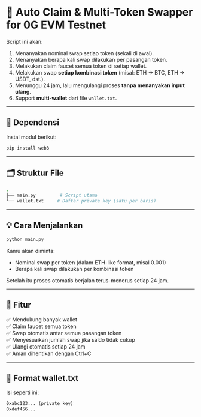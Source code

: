 # 🔁 Auto Claim & Multi-Token Swapper for 0G EVM Testnet

Script ini akan:
1. Menanyakan nominal swap setiap token (sekali di awal).
2. Menanyakan berapa kali swap dilakukan per pasangan token.
3. Melakukan claim faucet semua token di setiap wallet.
4. Melakukan swap **setiap kombinasi token** (misal: ETH → BTC, ETH → USDT, dst.).
5. Menunggu 24 jam, lalu mengulangi proses **tanpa menanyakan input ulang**.
6. Support **multi-wallet** dari file `wallet.txt`.

---

## 🧩 Dependensi

Instal modul berikut:

```bash
pip install web3
```

---

## 🗂 Struktur File

```bash
.
├── main.py         # Script utama
└── wallet.txt     # Daftar private key (satu per baris)
```

---

## 💡 Cara Menjalankan

```bash
python main.py
```

Kamu akan diminta:

- Nominal swap per token (dalam ETH-like format, misal 0.001)
- Berapa kali swap dilakukan per kombinasi token

Setelah itu proses otomatis berjalan terus-menerus setiap 24 jam.

---

## 🧠 Fitur

✅ Mendukung banyak wallet  
✅ Claim faucet semua token  
✅ Swap otomatis antar semua pasangan token  
✅ Menyesuaikan jumlah swap jika saldo tidak cukup  
✅ Ulangi otomatis setiap 24 jam  
✅ Aman dihentikan dengan Ctrl+C

---

## 🔐 Format wallet.txt

Isi seperti ini:

```txt
0xabc123... (private key)
0xdef456...
```
